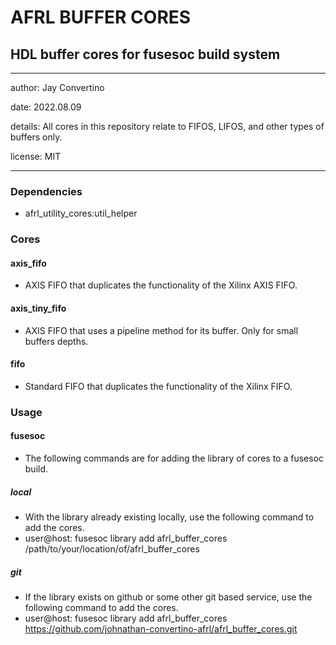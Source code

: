 # AFRL BUFFER CORES
## HDL buffer cores for fusesoc build system
---

   author: Jay Convertino  
   
   date: 2022.08.09  
   
   details: All cores in this repository relate to FIFOS, LIFOS, and other types of buffers only.  
   
   license: MIT   
   
---

### Dependencies
* afrl_utility_cores:util_helper

### Cores
#### axis_fifo
* AXIS FIFO that duplicates the functionality of the Xilinx AXIS FIFO. 

#### axis_tiny_fifo
* AXIS FIFO that uses a pipeline method for its buffer. Only for small buffers depths.

#### fifo
* Standard FIFO that duplicates the functionality of the Xilinx FIFO.

### Usage
#### fusesoc
* The following commands are for adding the library of cores to a fusesoc build.

##### local
* With the library already existing locally, use the following command to add the cores.
* user@host: fusesoc library add afrl_buffer_cores /path/to/your/location/of/afrl_buffer_cores

##### git
* If the library exists on github or some other git based service, use the following command to add the cores.
* user@host: fusesoc library add afrl_buffer_cores https://github.com/johnathan-convertino-afrl/afrl_buffer_cores.git


